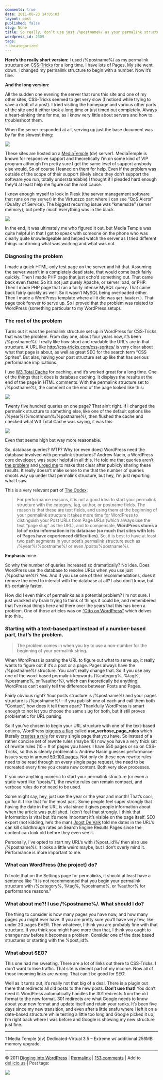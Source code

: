 ```yaml
---
comments: true
date: 2011-06-23 14:05:03
layout: post
published: false
slug: None
title: So really, don’t use just /%postname%/ as your permalink structure.
wordpress_id: 2309
tags:
- Uncategorized
---
```


**Here’s the really short version:** I used /%postname%/ as my permalink structure on [CSS-Tricks](http://css-tricks.com) for a long time. I have lots of Pages. My site went down. I changed my permalink structure to begin with a number. Now it’s fine.




**And the long version:**




All the sudden one evening the server that runs this site and one of my other sites, CSS-Tricks seemed to get very slow (I noticed while trying to save a draft of a post). I tried visiting the homepage and various other parts of the site and it either took a long time or just timed out completely. Always a heart-sinking time for me, as I know very little about servers and how to troubleshoot them. 




When the server responded at all, serving up just the base document was by far the slowest thing:




![](http://digwp.com/wp-content/uploads/slowresponse.png)




These sites are hosted on a [MediaTemple](http://mediatemple.net/) (dv) server1. MediaTemple is known for responsive support and theoretically I’m on some kind of VIP program although I’m pretty sure I get the same level of support anybody else would. So of course I leaned on them for help. Even if the problem was outside of the scope of their support (likely since they don’t support the software you run, totally understandable) I thought if I pleaded hard enough they’d at least help me figure out the root cause.




I knew enough myself to look in Plesk (the server management software that runs on my server) in the Virtuozzo part where I can see “QoS Alerts” (Quality of Service). The biggest recurring issue was “kmemsize” (server memory), but pretty much everything was in the black.




![](http://digwp.com/wp-content/uploads/qosalerts.png)




In the end, it was ultimately me who figured it out, but Media Temple was quite helpful in that I got to speak with someone on the phone who was clearly quite knowledgeable and helped watch the server as I tried different things confirming what was working and what was not.




### Diagnosing the problem




I made a quick HTML-only test page on the server and hit that. Assuming the server wasn’t in a completely dead state, that would come back fairly quickly. Then I made PHP page that just echo’d something out. That came back even faster. So it’s not just purely Apache, or server load, or PHP. Then I made PHP page that ran a fairly intense MySQL query. That came back fairly quickly as well. So it wasn’t MySQL being overloaded either. Then I made a WordPress template where all it did was `get_header()`. That page took forever to serve up. So I proved that the problem was related to WordPress (something particular to my WordPress setup).




### The root of the problem




Turns out it was the permalink structure set up in WordPress for CSS-Tricks that was the problem. From day one, about four years now, it’s been /%postname%/. I really like how short and readable the URL’s are in that structure. A URL like http://css-tricks.com/css-sprites/ is very clear about what that page is about, as well as great SEO for the search term “CSS Sprites”. But alas, having your post structure set up like that has serious performance implications.




I use [W3 Total Cache](http://wordpress.org/extend/plugins/w3-total-cache/) for caching, and it’s worked great for a long time. One of the things that it does is database caching. It displays the results at the end of the page in HTML comments. With the permalink structure set to /%postname%/, the comment on the end of the page looked like this:




![](http://digwp.com/wp-content/uploads/postnamequeries.png)




Twenty five hundred queries on one page? That ain’t right. If I changed the permalink structure to something else, like one of the default options like /%year%/%monthnum%/%postname%/, then flushed the cache and checked what W3 Total Cache was saying, it was this:




![](http://digwp.com/wp-content/uploads/view-source_css-tricks.png)




Even that seems high but way more reasonable. 




So, database queries? WTF? Why (or even does) WordPress need the database involved with permalink structures? Andrew Nacin, a WordPress core developer, was super helpful in all this. He told me that [queries aren’t the problem](https://twitter.com/nacin/status/82236131072147456) and [urged me](https://twitter.com/nacin/status/82239949293895680) to make that clear after publicly sharing these results. It really doesn’t make sense to me that the number of queries shoots way up under that permalink structure, but hey, I’m just reporting what I saw.




This is a very relevant part of [The Codex](http://codex.wordpress.org/Using_Permalinks):




> For performance reasons, it is not a good idea to start your permalink structure with the category, tag, author, or postname fields. The reason is that these are text fields, and using them at the beginning of your permalink structure it takes more time for WordPress to distinguish your Post URLs from Page URLs (which always use the text “page slug” as the URL), and to compensate, **WordPress stores a lot of extra information in its database (so much that sites with lots of Pages have experienced difficulties)**. So, it is best to have at least two path segments in your post’s permalink structure such as /%year%/%postname%/ or even /posts/%postname%/.




**Emphasis** mine. 




So why the number of queries increased so dramatically? No idea. Does WordPress use the database to resolve URLs when you use just /%postname%/? Yes. And if you use one of their recommendations, does it remove the need to interact with the database at all? I also don’t know, but it’s certainly faster.




How did I even think of permalinks as a potential problem? I’m not sure. I just wracked my brain trying to think of things it could be, and remembered that I’ve read things here and there over the years that this has been a problem. One of those articles was on [“Otto on WordPress”](http://ottopress.com/2010/category-in-permalinks-considered-harmful/) which delves into this…




### Starting with a text-based part instead of a number-based part, that’s the problem.




> The problem comes in when you try to use a non-number for the beginning of your permalink string.




When WordPress is parsing the URL to figure out what to serve up, it really wants to figure out if it’s a post or a page. Pages always have the /%postname%/ structure. You can’t really change that. So if you use any one of the word-based permalink keywords (%category%, %tag%, %postname%, or %author%), which can theoretically be anything, WordPress can’t easily tell the difference between Posts and Pages. 




Fairly obvious right? Your posts structure is /%postname%/ and your pages structure is /%postname%/ – if you publish one of each and call them both “Contact”, how does it tell them apart? Thankfully WordPress is smart enough to not let you choose the same slug for both, but it still proves problematic for URL parsing. 




So if you’ve chosen to begin your URL structure with one of the text-based options, WordPress [triggers a flag](https://twitter.com/#!/nacin/status/82551983222964224) called **use_verbose_page_rules** which literally [creates a rule](https://twitter.com/#!/nacin/status/82248754593402880) for every single page that you have. So instead of a rather concise set of rewrite rules (maybe 10) now you have a very thick set of rewrite rules (10 + # of pages you have). I have 550 pages or so on CSS-Tricks, so this is clearly problematic. Andrew Nacin guesses performance issues seep in around [50-100 pages](https://twitter.com/nacin/status/82227583655223296). Not only do these new rewrite rules need to be read through on every single page request, the need to be recreated every time you create new content. Both very slow processes.




If you use anything numeric to start your permalink structure (or even a static word like “/posts/”), the rewrite rules can remain compact, and verbose rules do not need to be used. 




Some might say, hey, just use the year or the year and month! That’s cool, go for it. I like that for the most part. Some people feel super strongly that having the date in the URL is vital since it gives people information about when the article was published. I don’t feel that strongly. I think that information is vital but it’s more important it’s visible on the page itself. SEO expert (not kidding, he’s the man) [Joost De Valk](http://yoast.com/) told me dates in the URL’s can kill clickthrough rates on Search Engine Results Pages since the content can look old before they even see it. 




Personally, I’ve opted to start my URL’s with /%post_id%/ then also use /%postname%/. It looks a little weird maybe, but I don’t overly mind it. Performance is more important to me.




### What can WordPress (the project) do?




I’d vote that on the Settings page for permalinks, it should at least have a sentence like “It is not recommended that you begin your permalink structure with /%category%, %tag%, %postname%, or %author% for performance reasons.”




### What about me?! I use /%postname%/. What should I do?




The thing to consider is how many pages you have now, and how many pages you might ever have. If you are pretty sure you’ll have very few, like under 20 pages EVER. Then whatever, I think you are probably fine with that structure. If you think you might have more than that, I think you ought to change now before it becomes a problem. Consider one of the date based structures or starting with the %post_id%.




### What about SEO?




This one had me sweating. There are a lot of links out there to CSS-Tricks. I don’t want to lose traffic. That site is decent part of my income. Now all of those incoming links are wrong. That can’t be good for SEO!




Well as it turns out, it’s really not that big of a deal. There is a plugin out there that redirects all old posts to the new posts. **Don’t use that!** You don’t need it. WordPress automatically handles the 301 redirects from the old format to the new format. 301 redirects are what Google needs to know about your new format and update itself and retain your ranks. It’s been five days since my new transition, and even after a little snafu where I left it on a date-based structure while testing a little too long and Google picked it up, I’m right back where I was before and Google is showing my new structure just fine.




* * *




1 Media Temple (dv) Dedicated-Virtual 3.5 – Extreme w/ additional 256MB memory upgrade.




* * *




© 2011 [Digging into WordPress](http://digwp.com) | [Permalink](http://digwp.com/2011/06/dont-use-postname/) | [153 comments](http://digwp.com/2011/06/dont-use-postname/#comments) | Add to [del.icio.us](javascript:void(0);) | Post tags:   


![](http://feeds.feedburner.com/~r/DiggingIntoWordpress/~4/lOQA4FxfJ1c)
